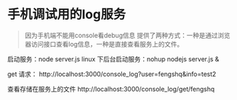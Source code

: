 # 手机调试用的log服务

> 因为手机端不能用console看debug信息
> 提供了两种方式：一种是通过浏览器访问接口查看log信息，一种是直接查看服务上的文件。

启动服务：node server.js
linux 下后台启动服务：nohup nodejs server.js &

get 请求：
http://localhost:3000/console_log?user=fengshq&info=test2 

查看存储在服务上的文件
http://localhost:3000/console_log/get/fengshq
